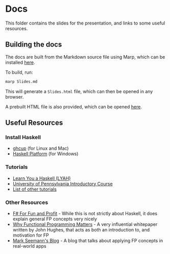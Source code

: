 # Docs

This folder contains the slides for the presentation, and links to some useful resources.

## Building the docs

The docs are built from the Markdown source file using Marp, which can be installed [here](https://marp.app/).

To build, run:

```sh
marp Slides.md
```

This will generate a `Slides.html` file, which can then be opened in any browser.

A prebuilt HTML file is also provided, which can be opened [here](Slides.html).

## Useful Resources

### Install Haskell

* [ghcup](https://www.haskell.org/ghcup/) (for Linux and Mac)
* [Haskell Platform](https://www.haskell.org/platform/) (for Windows)

### Tutorials

* [Learn You a Haskell (LYAH)](http://learnyouahaskell.com/)
* [University of Pennsylvania Introductory Course](https://www.seas.upenn.edu/~cis194/fall16/index.html)
* [List of other tutorials](https://wiki.haskell.org/Tutorials)

### Other Resources

* [F# For Fun and Profit](https://fsharpforfunandprofit.com/) - While this is not strictly about Haskell, it does explain general FP concepts very nicely
* [Why Functional Programming Matters](https://www.cs.kent.ac.uk/people/staff/dat/miranda/whyfp90.pdf) - A very influential whitepaper written by John Hughes, that acts as both an introduction to, and motivation for FP
* [Mark Seemann's Blog](https://blog.ploeh.dk/) - A blog that talks about applying FP concepts in real-world apps
